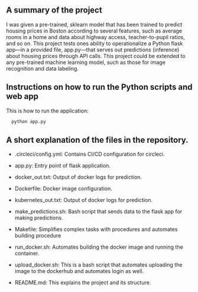 [![<codecblack>](https://circleci.com/gh/codecblack/Microservices.svg?style=svg)](https://app.circleci.com/pipelines/github/codecblack/Microservices)

## A summary of the project

I was given a pre-trained, sklearn model that has been trained to predict housing prices in Boston according to several features, such as average rooms in a home and data about highway access, teacher-to-pupil ratios, and so on. This project tests ones ability to operationalize a Python flask app—in a provided file, app.py—that serves out predictions (inference) about housing prices through API calls. This project could be extended to any pre-trained machine learning model, such as those for image recognition and data labeling.

## Instructions on how to run the Python scripts and web app

This is how to run the application:

```bash
  python app.py
```
## A short explanation of the files in the repository.


- .circleci/config.yml: Contains CI/CD configuration for circleci.

- app.py: Entry point of flask application.

- docker_out.txt: Output of docker logs for prediction.

- Dockerfile: Docker image configuration.

- kubernetes_out.txt: Output of docker logs for prediction.

- make_predictions.sh: Bash script that sends data to the flask app for making 			predictions.

- Makefile:  Simplifies complex tasks with procedures and automates building procedure

- run_docker.sh: Automates building the docker image and running the container.

- upload_docker.sh: This is a bash script that automates uploading the image to the dockerhub and automates login as well.

- README.md: This explains the project and its structure.

